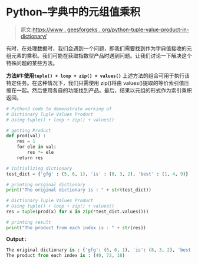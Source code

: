 # Python–字典中的元组值乘积

> 原文:[https://www . geesforgeks . org/python-tuple-value-product-in-dictionary/](https://www.geeksforgeeks.org/python-tuple-value-product-in-dictionary/)

有时，在处理数据时，我们会遇到一个问题，即我们需要找到作为字典值接收的元组元素的乘积。我们可能在获取指数型产品时遇到问题。让我们讨论一下解决这个特殊问题的某些方法。

**方法#1:使用`tuple() + loop + zip() + values()`**
上述方法的组合可用于执行该特定任务。在这种情况下，我们只需使用 zip()将由 values()提取的等价索引值压缩在一起。然后使用各自的功能找到产品。最后，结果以元组的形式作为索引乘积返回。

```py
# Python3 code to demonstrate working of
# Dictionary Tuple Values Product
# Using tuple() + loop + zip() + values()

# getting Product
def prod(val) :
    res = 1 
    for ele in val:
        res *= ele
    return res 

# Initializing dictionary
test_dict = {'gfg' : (5, 6, 1), 'is' : (8, 3, 2), 'best' : (1, 4, 9)}

# printing original dictionary
print("The original dictionary is : " + str(test_dict))

# Dictionary Tuple Values Product
# Using tuple() + loop + zip() + values()
res = tuple(prod(x) for x in zip(*test_dict.values()))

# printing result
print("The product from each index is : " + str(res))
```

**Output :**

```py
The original dictionary is : {'gfg': (5, 6, 1), 'is': (8, 3, 2), 'best': (1, 4, 9)}
The product from each index is : (40, 72, 18)

```